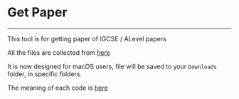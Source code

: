 <h1>Get Paper</h1>

---
This tool is for getting paper of IGCSE / ALevel papers

All the files are collected from [here](https://cie.fraft.cn/)

It is now designed for macOS users, file will be saved to your `Downloads` folder, in specific folders.

The meaning of each code is [here](help.md)